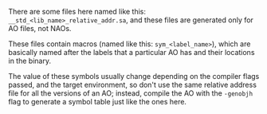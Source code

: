 There are some files here named like this: `__std_<lib_name>_relative_addr.sa`, and these files are generated only for AO files, not NAOs.

These files contain macros (named like this: `sym_<label_name>`), which are basically named after the labels that a particular AO has and their locations in the binary.

The value of these symbols usually change depending on the compiler flags passed, and the target environment, so don't use the same relative address file for all the versions of an AO; instead, compile the AO with the `-genobjh` flag to generate a symbol table just like the ones here.
